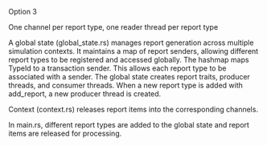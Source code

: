 Option 3

One channel per report type, one reader thread per report type

A global state (global_state.rs) manages report generation across multiple simulation 
contexts. It maintains a map of report senders, allowing different report types to be 
registered and accessed globally. The hashmap maps TypeId to a transaction sender. This
allows each report type to be associated with a sender. The global state creates 
report traits, producer threads, and consumer threads. When a new report type is added 
with add_report, a new producer thread is created.   

Context (context.rs) releases report items into the corresponding channels. 

In main.rs, different report types are added to the global state and report items 
are released for processing. 